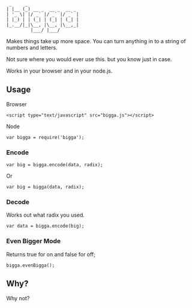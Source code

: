      _     _                   
    | |__ (_) __ _  __ _  __ _ 
    | '_ \| |/ _` |/ _` |/ _` |
    | |_) | | (_| | (_| | (_| |
    |_.__/|_|\__, |\__, |\__,_|
             |___/ |___/  

Makes things take up more space. You can turn anything in to a string of numbers and letters.

Not sure where you would ever use this. but you know just in case.

Works in your browser and in your node.js.

## Usage

Browser

    <script type="text/javascript" src="bigga.js"></script>
Node

    var bigga = require('bigga');

### Encode

    var big = bigga.encode(data, radix);

Or

    var big = bigga(data, radix);

### Decode

Works out what radix you used.

    var data = bigga.encode(big);

### Even Bigger Mode

Returns true for on and false for off;

    bigga.evenBigga();

## Why?

Why not?